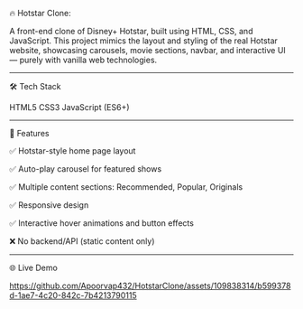 🔥 Hotstar Clone: 

A front-end clone of Disney+ Hotstar, built using HTML, CSS, and JavaScript. This project mimics the layout and styling of the real Hotstar website, showcasing carousels, movie sections, navbar, and interactive UI — purely with vanilla web technologies.

---

🛠️ Tech Stack

HTML5
CSS3
JavaScript (ES6+)

--- 


🚀 Features

✅ Hotstar-style home page layout

✅ Auto-play carousel for featured shows

✅ Multiple content sections: Recommended, Popular, Originals

✅ Responsive design

✅ Interactive hover animations and button effects

❌ No backend/API (static content only)

---

🌐 Live Demo

https://github.com/Apoorvap432/HotstarClone/assets/109838314/b599378d-1ae7-4c20-842c-7b4213790115

